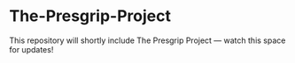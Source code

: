 # The-Presgrip-Project

This repository will shortly include The Presgrip Project — watch this space for updates!
